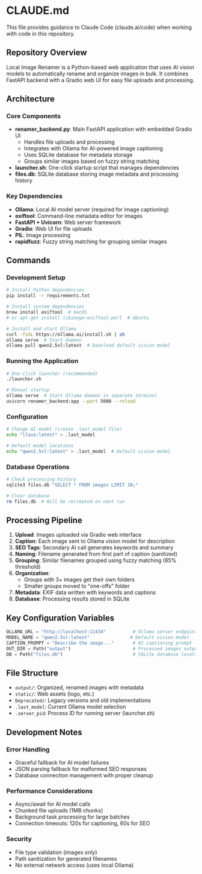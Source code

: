# CLAUDE.md

This file provides guidance to Claude Code (claude.ai/code) when working with code in this repository.

## Repository Overview

Local Image Renamer is a Python-based web application that uses AI vision models to automatically rename and organize images in bulk. It combines FastAPI backend with a Gradio web UI for easy file uploads and processing.

## Architecture

### Core Components

- **renamer_backend.py**: Main FastAPI application with embedded Gradio UI
  - Handles file uploads and processing
  - Integrates with Ollama for AI-powered image captioning
  - Uses SQLite database for metadata storage
  - Groups similar images based on fuzzy string matching
- **launcher.sh**: One-click startup script that manages dependencies
- **files.db**: SQLite database storing image metadata and processing history

### Key Dependencies

- **Ollama**: Local AI model server (required for image captioning)
- **exiftool**: Command-line metadata editor for images
- **FastAPI + Uvicorn**: Web server framework
- **Gradio**: Web UI for file uploads
- **PIL**: Image processing
- **rapidfuzz**: Fuzzy string matching for grouping similar images

## Commands

### Development Setup

```bash
# Install Python dependencies
pip install -r requirements.txt

# Install system dependencies
brew install exiftool  # macOS
# or apt-get install libimage-exiftool-perl  # Ubuntu

# Install and start Ollama
curl -fsSL https://ollama.ai/install.sh | sh
ollama serve  # Start daemon
ollama pull qwen2.5vl:latest  # Download default vision model
```

### Running the Application

```bash
# One-click launcher (recommended)
./launcher.sh

# Manual startup
ollama serve  # Start Ollama daemon in separate terminal
uvicorn renamer_backend:app --port 5000 --reload
```

### Configuration

```bash
# Change AI model (create .last_model file)
echo "llava:latest" > .last_model

# Default model locations
echo "qwen2.5vl:latest" > .last_model  # Default vision model
```

### Database Operations

```bash
# Check processing history
sqlite3 files.db "SELECT * FROM images LIMIT 10;"

# Clear database
rm files.db  # Will be recreated on next run
```

## Processing Pipeline

1. **Upload**: Images uploaded via Gradio web interface
2. **Caption**: Each image sent to Ollama vision model for description
3. **SEO Tags**: Secondary AI call generates keywords and summary
4. **Naming**: Filename generated from first part of caption (sanitized)
5. **Grouping**: Similar filenames grouped using fuzzy matching (85% threshold)
6. **Organization**: 
   - Groups with 3+ images get their own folders
   - Smaller groups moved to "one-offs" folder
7. **Metadata**: EXIF data written with keywords and captions
8. **Database**: Processing results stored in SQLite

## Key Configuration Variables

```python
OLLAMA_URL = "http://localhost:11434"          # Ollama server endpoint
MODEL_NAME = "qwen2.5vl:latest"               # Default vision model
CAPTION_PROMPT = "Describe the image..."       # AI captioning prompt
OUT_DIR = Path("output")                       # Processed images output
DB = Path("files.db")                          # SQLite database location
```

## File Structure

- `output/`: Organized, renamed images with metadata
- `static/`: Web assets (logo, etc.)
- `Deprecated/`: Legacy versions and old implementations
- `.last_model`: Current Ollama model selection
- `.server_pid`: Process ID for running server (launcher.sh)

## Development Notes

### Error Handling
- Graceful fallback for AI model failures
- JSON parsing fallback for malformed SEO responses
- Database connection management with proper cleanup

### Performance Considerations
- Async/await for AI model calls
- Chunked file uploads (1MB chunks)
- Background task processing for large batches
- Connection timeouts: 120s for captioning, 60s for SEO

### Security
- File type validation (images only)
- Path sanitization for generated filenames
- No external network access (uses local Ollama)